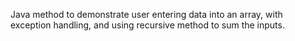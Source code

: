 Java method to demonstrate user entering data into an array, with exception handling, and using recursive method to sum the inputs.
